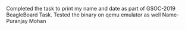 Completed the task to print my name and date as part of GSOC-2019 BeagleBoard Task.
Tested the binary on qemu emulator as well
Name-Puranjay Mohan
